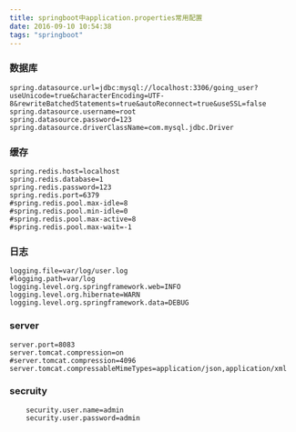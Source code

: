 ```yaml
---
title: springboot中application.properties常用配置
date: 2016-09-10 10:54:38
tags: "springboot"
---
```


### 数据库
	spring.datasource.url=jdbc:mysql://localhost:3306/going_user?useUnicode=true&characterEncoding=UTF-8&rewriteBatchedStatements=true&autoReconnect=true&useSSL=false
	spring.datasource.username=root
	spring.datasource.password=123
	spring.datasource.driverClassName=com.mysql.jdbc.Driver

### 缓存
	spring.redis.host=localhost
	spring.redis.database=1
	spring.redis.password=123
	spring.redis.port=6379
	#spring.redis.pool.max-idle=8  
	#spring.redis.pool.min-idle=0  
	#spring.redis.pool.max-active=8  
	#spring.redis.pool.max-wait=-1

### 日志
	logging.file=var/log/user.log
	#logging.path=var/log
	logging.level.org.springframework.web=INFO
	logging.level.org.hibernate=WARN
	logging.level.org.springframework.data=DEBUG

### server
	server.port=8083
	server.tomcat.compression=on
	#server.tomcat.compression=4096
	server.tomcat.compressableMimeTypes=application/json,application/xml
	
### secruity
		security.user.name=admin
		security.user.password=admin	



